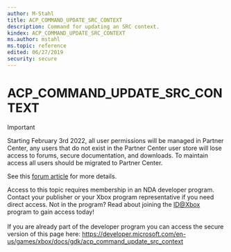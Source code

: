 ```yaml
---
author: M-Stahl
title: ACP_COMMAND_UPDATE_SRC_CONTEXT
description: Command for updating an SRC context.
kindex: ACP_COMMAND_UPDATE_SRC_CONTEXT
ms.author: mstahl
ms.topic: reference
edited: 06/27/2019
security: secure
---
```


# ACP_COMMAND_UPDATE_SRC_CONTEXT
> [!IMPORTANT]
> Starting February 3rd 2022, all user permissions will be managed in Partner Center, any users that do not exist in the Partner Center user store will lose access to forums, secure documentation, and downloads. To maintain access all users should be migrated to Partner Center. <p></p>See this <a href="https://forums.xboxlive.com/articles/132187/breaking-change-user-access-for-forums-secure-docu.html">forum article</a> for more details.  

 Access to this topic requires membership in an NDA developer program. Contact your publisher or your Xbox program representative if you need direct access. Not in the program? Read about joining the <a href="https://www.xbox.com/Developers/id">ID@Xbox</a> program to gain access today!  <br/><br/>If you are already part of the developer program you can access the secure version of this page here: <a target="_blank" href="https://developer.microsoft.com/en-us/games/xbox/docs/gdk/acp_command_update_src_context">https://developer.microsoft.com/en-us/games/xbox/docs/gdk/acp_command_update_src_context</a>